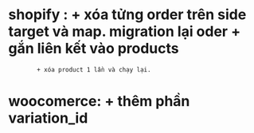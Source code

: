 # shopify : + xóa tửng order trên side target và map. migration lại oder + gắn liên kết vào products
            + xóa product 1 lần và chạy lại.

# woocomerce: + thêm phần variation_id 
